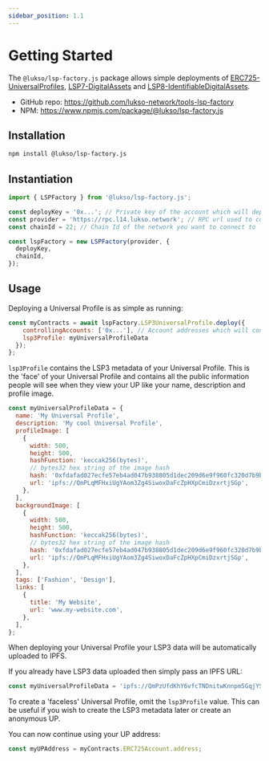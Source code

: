 ```yaml
---
sidebar_position: 1.1
---
```


# Getting Started

The `@lukso/lsp-factory.js` package allows simple deployments of [ERC725-UniversalProfiles](https://github.com/lukso-network/LIPs/blob/main/LSPs/LSP-0-ERC725Account.md), [LSP7-DigitalAssets](https://github.com/lukso-network/LIPs/blob/main/LSPs/LSP-7-DigitalAsset.md) and [LSP8-IdentifiableDigitalAssets](https://github.com/lukso-network/LIPs/blob/main/LSPs/LSP-8-IdentifiableDigitalAsset.md).

- GitHub repo: https://github.com/lukso-network/tools-lsp-factory
- NPM: https://www.npmjs.com/package/@lukso/lsp-factory.js

## Installation

```bash
npm install @lukso/lsp-factory.js
```

## Instantiation

```javascript
import { LSPFactory } from '@lukso/lsp-factory.js';

const deployKey = '0x...'; // Private key of the account which will deploy UPs
const provider = 'https://rpc.l14.lukso.network'; // RPC url used to connect to the network
const chainId = 22; // Chain Id of the network you want to connect to

const lspFactory = new LSPFactory(provider, {
  deployKey,
  chainId,
});
```

## Usage

Deploying a Universal Profile is as simple as running:

```javascript
const myContracts = await lspFactory.LSP3UniversalProfile.deploy({
    controllingAccounts: ['0x...'], // Account addresses which will control the UP
    lsp3Profile: myUniversalProfileData
  });
};
```

`lsp3Profile` contains the LSP3 metadata of your Universal Profile. This is the 'face' of your Universal Profile and contains all the public information people will see when they view your UP like your name, description and profile image.

```javascript
const myUniversalProfileData = {
  name: 'My Universal Profile',
  description: 'My cool Universal Profile',
  profileImage: [
    {
      width: 500,
      height: 500,
      hashFunction: 'keccak256(bytes)',
      // bytes32 hex string of the image hash
      hash: '0xfdafad027ecfe57eb4ad047b938805d1dec209d6e9f960fc320d7b9b11cbed14',
      url: 'ipfs://QmPLqMFHxiUgYAom3Zg4SiwoxDaFcZpHXpCmiDzxrtjSGp',
    },
  ],
  backgroundImage: [
    {
      width: 500,
      height: 500,
      hashFunction: 'keccak256(bytes)',
      // bytes32 hex string of the image hash
      hash: '0xfdafad027ecfe57eb4ad047b938805d1dec209d6e9f960fc320d7b9b11cbed14',
      url: 'ipfs://QmPLqMFHxiUgYAom3Zg4SiwoxDaFcZpHXpCmiDzxrtjSGp',
    },
  ],
  tags: ['Fashion', 'Design'],
  links: [
    {
      title: 'My Website',
      url: 'www.my-website.com',
    },
  ],
};
```

When deploying your Universal Profile your LSP3 data will be automatically uploaded to IPFS.

If you already have LSP3 data uploaded then simply pass an IPFS URL:

```javascript
const myUniversalProfileData = 'ipfs://QmPzUfdKhY6vfcTNDnitwKnnpm5GqjYSmw9todNVmi4bqy';
```

To create a 'faceless' Universal Profile, omit the `lsp3Profile` value. This can be useful if you wish to create the LSP3 metadata later or create an anonymous UP.

You can now continue using your UP address:

```javascript
const myUPAddress = myContracts.ERC725Account.address;
```
